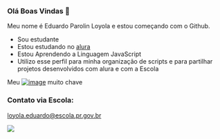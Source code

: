### Olá Boas Vindas 👋

Meu nome é Eduardo Parolin Loyola e estou começando com o Github.

- Sou estudante
- Estou estudando no [alura](https://www.alura.com.br)
- Estou Aprendendo a Linguagem JavaScript
- Utilizo esse perfil para minha organização de scripts e para partilhar projetos desenvolvidos com alura e com a Escola

Meu [![image](https://github.com/EduardoParolinLoyola/EduardoParolinLoyola/assets/133017858/8ff566e9-6a05-418c-8b63-ab156621486a)](https://www.instagram/@eduarduuu7) muito chave

### Contato via Escola:

loyola.eduardo@escola.pr.gov.br

![](https://media.tenor.com/2GfXe70THN0AAAAM/italian-greyhound-relatable.gif)
